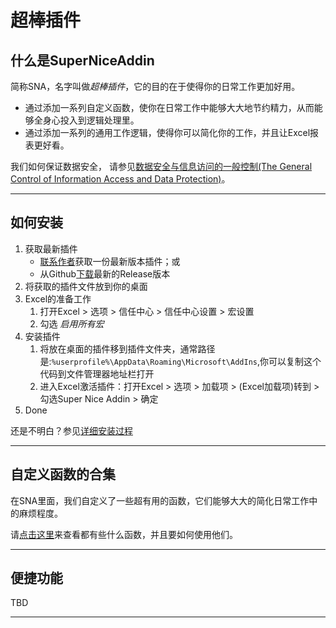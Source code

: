# 超棒插件

## 什么是SuperNiceAddin

简称SNA，名字叫做*超棒插件*，它的目的在于使得你的日常工作更加好用。

* 通过添加一系列自定义函数，使你在日常工作中能够大大地节约精力，从而能够全身心投入到逻辑处理里。
* 通过添加一系列的通用工作逻辑，使得你可以简化你的工作，并且让Excel报表更好看。

我们如何保证数据安全，
请参见[数据安全与信息访问的一般控制(The General Control of Information Access and Data Protection)]()。

-----

## 如何安装

1. 获取最新插件
   * [联系作者](mailto:ganyuanhao@tinman.cn)获取一份最新版本插件；或
   * 从Github[下载](https://github.com/mattholy/SuperNiceAddin/releases)最新的Release版本
2. 将获取的插件文件放到你的桌面
3. Excel的准备工作
   1. 打开Excel > 选项 > 信任中心 > 信任中心设置 > 宏设置
   2. 勾选 *启用所有宏*
4. 安装插件
   1. 将放在桌面的插件移到插件文件夹，通常路径是:`%userprofile%\AppData\Roaming\Microsoft\AddIns`,你可以复制这个代码到文件管理器地址栏打开
   2. 进入Excel激活插件：打开Excel > 选项 > 加载项 > (Excel加载项)转到 > 勾选Super Nice Addin > 确定
5. Done

还是不明白？参见[详细安装过程]()

____

## 自定义函数的合集

在SNA里面，我们自定义了一些超有用的函数，它们能够大大的简化日常工作中的麻烦程度。

请[点击这里](/mattholy/SuperNiceAddin/wiki/Functions)来查看都有些什么函数，并且要如何使用他们。

-----

## 便捷功能
TBD

____

